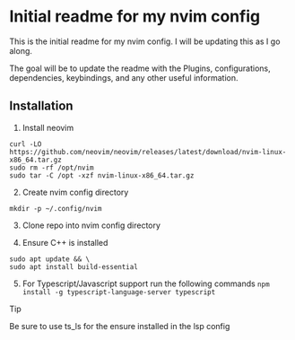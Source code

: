# Initial readme for my nvim config

This is the initial readme for my nvim config. I will be updating this as I go along.

The goal will be to update the readme with the Plugins, configurations, dependencies, keybindings, and any other useful information.

## Installation

1. Install neovim
```
curl -LO https://github.com/neovim/neovim/releases/latest/download/nvim-linux-x86_64.tar.gz
sudo rm -rf /opt/nvim
sudo tar -C /opt -xzf nvim-linux-x86_64.tar.gz
```

2. Create nvim config directory
```
mkdir -p ~/.config/nvim
```

3. Clone repo into nvim config directory

4. Ensure C++ is installed
 ```
sudo apt update && \
sudo apt install build-essential
```
5. For Typescript/Javascript support run the following commands
`npm install -g typescript-language-server typescript`
>[!TIP]
> Be sure to use ts_ls for the ensure installed in the lsp config
